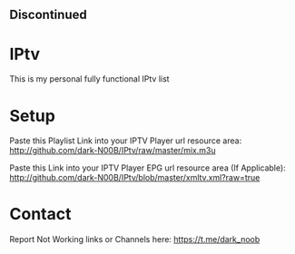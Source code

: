 ## Discontinued

# IPtv
This is my personal fully functional IPtv list

# Setup
Paste this Playlist Link into your IPTV Player url resource area:
http://github.com/dark-N00B/IPtv/raw/master/mix.m3u

Paste this Link into your IPTV Player EPG url resource area (If Applicable):
http://github.com/dark-N00B/IPtv/blob/master/xmltv.xml?raw=true

# Contact
Report Not Working links or Channels here: https://t.me/dark_noob
